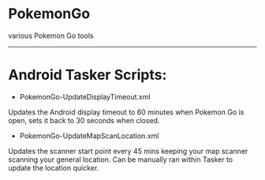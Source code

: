 # PokemonGo
various Pokemon Go tools



------------------
# Android Tasker Scripts:

* PokemonGo-UpdateDisplayTimeout.xml  

Updates the Android display timeout to 60 minutes when Pokemon Go is open, sets it back to 30 seconds when closed.


* PokemonGo-UpdateMapScanLocation.xml  

Updates the scanner start point every 45 mins keeping your map scanner scanning your general location.
Can be manually ran within Tasker to update the location quicker.
